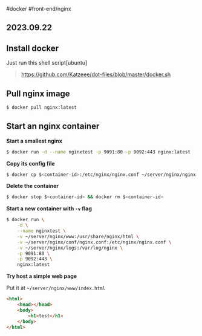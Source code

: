 #docker #front-end/nginx
## 2023.09.22

## Install docker

Just run this shell script[ubuntu]

> https://github.com/Katzeee/dot-files/blob/master/docker.sh

## Pull nginx image

```bash
$ docker pull nginx:latest
```

## Start an nginx container

**Start a smallest nginx**
```bash
$ docker run -d --name nginxtest -p 9091:80 -p 9092:443 nginx:latest
```

**Copy its config file**

```bash
$ docker cp $<container-id>:/etc/nginx/nginx.conf ~/server/nginx/nginx.conf
```

**Delete the container**

```bash
$ docker stop $<container-id> && docker rm $<container-id>
```

**Start a new container with `-v` flag**

```bash
$ docker run \
    -d \
    --name nginxtest \
    -v ~/server/nginx/www:/usr/share/nginx/html \
    -v ~/server/nginx/conf/nginx.conf:/etc/nginx/nginx.conf \
    -v ~/server/nginx/logs:/var/log/nginx \
    -p 9091:80 \
    -p 9092:443 \
    nginx:latest
```

**Try host a simple web page**

Put it at `~/server/nginx/www/index.html`

```html
<html>
    <head></head>
    <body>
        <h1>test</h1>
    </body>
</html>
```

